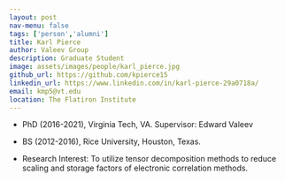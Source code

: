 ```yaml
---
layout: post
nav-menu: false
tags: ['person','alumni']
title: Karl Pierce
author: Valeev Group
description: Graduate Student
image: assets/images/people/karl_pierce.jpg
github_url: https://github.com/kpierce15
linkedin_url: https://www.linkedin.com/in/karl-pierce-29a0718a/
email: kmp5@vt.edu
location: The Flatiron Institute
---
```

- PhD (2016-2021), Virginia Tech, VA. Supervisor: Edward Valeev
- BS (2012-2016), Rice University, Houston, Texas.


- Research Interest:
  To utilize tensor decomposition methods to reduce scaling and storage
  factors of electronic correlation methods.

